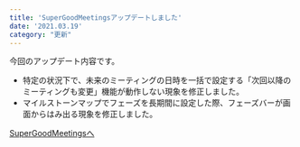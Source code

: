 ```yaml
---
title: 'SuperGoodMeetingsアップデートしました'
date: '2021.03.19'
category: "更新"
---
```


今回のアップデート内容です。

- 特定の状況下で、未来のミーティングの日時を一括で設定する「次回以降のミーティングも変更」機能が動作しない現象を修正しました。
- マイルストーンマップでフェーズを長期間に設定した際、フェーズバーが画面からはみ出る現象を修正しました。

[SuperGoodMeetingsへ](https://sgms.app/)
